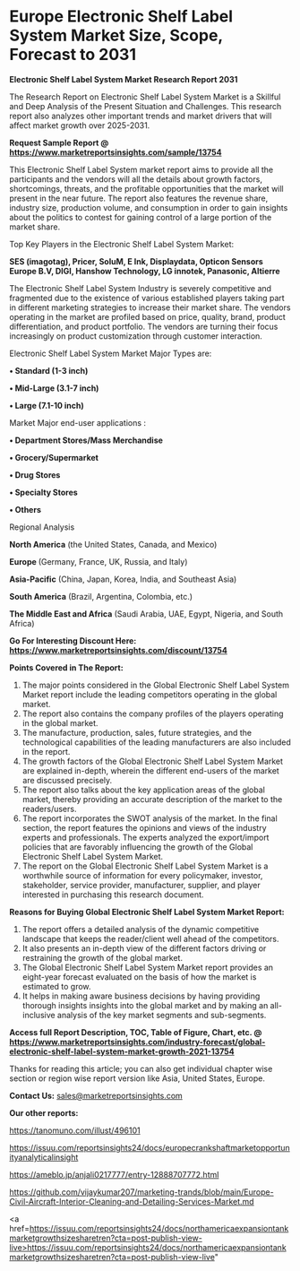 # Europe Electronic Shelf Label System Market Size, Scope, Forecast to 2031

<strong>Electronic Shelf Label System Market Research Report 2031</strong>

The Research Report on Electronic Shelf Label System Market is a Skillful and Deep Analysis of the Present Situation and Challenges. This research report also analyzes other important trends and market drivers that will affect market growth over 2025-2031.

<strong>Request Sample Report @ <a href=https://www.marketreportsinsights.com/sample/13754>https://www.marketreportsinsights.com/sample/13754</a></strong>

This Electronic Shelf Label System market report aims to provide all the participants and the vendors will all the details about growth factors, shortcomings, threats, and the profitable opportunities that the market will present in the near future. The report also features the revenue share, industry size, production volume, and consumption in order to gain insights about the politics to contest for gaining control of a large portion of the market share.

Top Key Players in the Electronic Shelf Label System Market:

<strong>SES (imagotag), Pricer, SoluM, E Ink, Displaydata, Opticon Sensors Europe B.V, DIGI, Hanshow Technology, LG innotek, Panasonic, Altierre</strong>

The Electronic Shelf Label System Industry is severely competitive and fragmented due to the existence of various established players taking part in different marketing strategies to increase their market share. The vendors operating in the market are profiled based on price, quality, brand, product differentiation, and product portfolio. The vendors are turning their focus increasingly on product customization through customer interaction.

Electronic Shelf Label System Market Major Types are:

<strong>• Standard (1-3 inch)

• Mid-Large (3.1-7 inch)

• Large (7.1-10 inch)</strong>

Market Major end-user applications :

<strong>• Department Stores/Mass Merchandise

• Grocery/Supermarket

• Drug Stores

• Specialty Stores

• Others</strong>

Regional Analysis

</u><strong><b>North America</b></strong> (the United States, Canada, and Mexico)

<strong><b>Europe </b></strong>(Germany, France, UK, Russia, and Italy)

<strong><b>Asia-Pacific</b></strong> (China, Japan, Korea, India, and Southeast Asia)

<strong><b>South America</b></strong> (Brazil, Argentina, Colombia, etc.)

<strong><b>The Middle East and Africa</b></strong> (Saudi Arabia, UAE, Egypt, Nigeria, and South Africa)

<strong>Go For Interesting Discount Here: <a href=https://www.marketreportsinsights.com/discount/13754>https://www.marketreportsinsights.com/discount/13754</a></strong>

<strong>Points Covered in The Report:</strong>
<ol>
  <li>The major points considered in the Global Electronic Shelf Label System Market report include the leading competitors operating in the global market.</li>
  <li>The report also contains the company profiles of the players operating in the global market.</li>
  <li>The manufacture, production, sales, future strategies, and the technological capabilities of the leading manufacturers are also included in the report.</li>
  <li>The growth factors of the Global Electronic Shelf Label System Market are explained in-depth, wherein the different end-users of the market are discussed precisely.</li>
  <li>The report also talks about the key application areas of the global market, thereby providing an accurate description of the market to the readers/users.</li>
  <li>The report incorporates the SWOT analysis of the market. In the final section, the report features the opinions and views of the industry experts and professionals. The experts analyzed the export/import policies that are favorably influencing the growth of the Global Electronic Shelf Label System Market.</li>
  <li>The report on the Global Electronic Shelf Label System Market is a worthwhile source of information for every policymaker, investor, stakeholder, service provider, manufacturer, supplier, and player interested in purchasing this research document.</li>
</ol>
<strong>Reasons for Buying Global Electronic Shelf Label System Market Report:</strong>

<ol>
  <li>The report offers a detailed analysis of the dynamic competitive landscape that keeps the reader/client well ahead of the competitors.</li>
  <li>It also presents an in-depth view of the different factors driving or restraining the growth of the global market.</li>
  <li>The Global Electronic Shelf Label System Market report provides an eight-year forecast evaluated on the basis of how the market is estimated to grow.</li>
  <li>It helps in making aware business decisions by having providing thorough insights insights into the global market and by making an all-inclusive analysis of the key market segments and sub-segments.</li>
</ol>
<strong>Access full Report Description, TOC, Table of Figure, Chart, etc. @ <a href=https://www.marketreportsinsights.com/industry-forecast/global-electronic-shelf-label-system-market-growth-2021-13754>https://www.marketreportsinsights.com/industry-forecast/global-electronic-shelf-label-system-market-growth-2021-13754</a></strong>


Thanks for reading this article; you can also get individual chapter wise section or region wise report version like Asia, United States, Europe.

<strong>Contact Us:</strong>
sales@marketreportsinsights.com

<strong>Our other reports:</strong>

<a href=https://tanomuno.com/illust/496101>https://tanomuno.com/illust/496101</a>

<a href=https://issuu.com/reportsinsights24/docs/europecrankshaftmarketopportunityanalyticalinsight>https://issuu.com/reportsinsights24/docs/europecrankshaftmarketopportunityanalyticalinsight</a>

<a href=https://ameblo.jp/anjali0217777/entry-12888707772.html>https://ameblo.jp/anjali0217777/entry-12888707772.html</a>

<a href=https://github.com/vijaykumar207/marketing-trands/blob/main/Europe-Civil-Aircraft-Interior-Cleaning-and-Detailing-Services-Market.md>https://github.com/vijaykumar207/marketing-trands/blob/main/Europe-Civil-Aircraft-Interior-Cleaning-and-Detailing-Services-Market.md</a>

<a href=https://issuu.com/reportsinsights24/docs/northamericaexpansiontankmarketgrowthsizesharetren?cta=post-publish-view-live>https://issuu.com/reportsinsights24/docs/northamericaexpansiontankmarketgrowthsizesharetren?cta=post-publish-view-live</a>"
